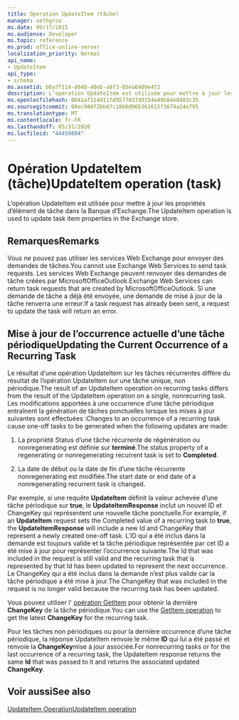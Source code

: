 ```yaml
---
title: Opération UpdateItem (tâche)
manager: sethgros
ms.date: 09/17/2015
ms.audience: Developer
ms.topic: reference
ms.prod: office-online-server
localization_priority: Normal
api_name:
- UpdateItem
api_type:
- schema
ms.assetid: b0a7f114-d040-40eb-a8f3-05ea6489e472
description: L’opération UpdateItem est utilisée pour mettre à jour les propriétés d’élément de tâche dans la Banque d’Exchange.
ms.openlocfilehash: 0041af114d11fd9577037dd154e40b84e8483c35
ms.sourcegitcommit: 88ec988f2bb67c1866d06b361615f3674a24e795
ms.translationtype: MT
ms.contentlocale: fr-FR
ms.lasthandoff: 05/31/2020
ms.locfileid: "44459804"
---
```

# <a name="updateitem-operation-task"></a><span data-ttu-id="1e9d9-103">Opération UpdateItem (tâche)</span><span class="sxs-lookup"><span data-stu-id="1e9d9-103">UpdateItem operation (task)</span></span>

<span data-ttu-id="1e9d9-104">L’opération UpdateItem est utilisée pour mettre à jour les propriétés d’élément de tâche dans la Banque d’Exchange.</span><span class="sxs-lookup"><span data-stu-id="1e9d9-104">The UpdateItem operation is used to update task item properties in the Exchange store.</span></span>
  
## <a name="remarks"></a><span data-ttu-id="1e9d9-105">Remarques</span><span class="sxs-lookup"><span data-stu-id="1e9d9-105">Remarks</span></span>

<span data-ttu-id="1e9d9-106">Vous ne pouvez pas utiliser les services Web Exchange pour envoyer des demandes de tâches.</span><span class="sxs-lookup"><span data-stu-id="1e9d9-106">You cannot use Exchange Web Services to send task requests.</span></span> <span data-ttu-id="1e9d9-107">Les services Web Exchange peuvent renvoyer des demandes de tâche créées par MicrosoftOfficeOutlook.</span><span class="sxs-lookup"><span data-stu-id="1e9d9-107">Exchange Web Services can return task requests that are created by MicrosoftOfficeOutlook.</span></span> <span data-ttu-id="1e9d9-108">Si une demande de tâche a déjà été envoyée, une demande de mise à jour de la tâche renverra une erreur.</span><span class="sxs-lookup"><span data-stu-id="1e9d9-108">If a task request has already been sent, a request to update the task will return an error.</span></span>
  
## <a name="updating-the-current-occurrence-of-a-recurring-task"></a><span data-ttu-id="1e9d9-109">Mise à jour de l’occurrence actuelle d’une tâche périodique</span><span class="sxs-lookup"><span data-stu-id="1e9d9-109">Updating the Current Occurrence of a Recurring Task</span></span>

<span data-ttu-id="1e9d9-110">Le résultat d’une opération UpdateItem sur les tâches récurrentes diffère du résultat de l’opération UpdateItem sur une tâche unique, non périodique.</span><span class="sxs-lookup"><span data-stu-id="1e9d9-110">The result of an UpdateItem operation on recurring tasks differs from the result of the UpdateItem operation on a single, nonrecurring task.</span></span> <span data-ttu-id="1e9d9-111">Les modifications apportées à une occurrence d’une tâche périodique entraînent la génération de tâches ponctuelles lorsque les mises à jour suivantes sont effectuées :</span><span class="sxs-lookup"><span data-stu-id="1e9d9-111">Changes to an occurrence of a recurring task cause one-off tasks to be generated when the following updates are made:</span></span>
  
1. <span data-ttu-id="1e9d9-112">La propriété Status d’une tâche récurrente de régénération ou nonregenerating est définie sur **terminé**.</span><span class="sxs-lookup"><span data-stu-id="1e9d9-112">The status property of a regenerating or nonregenerating recurrent task is set to **Completed**.</span></span>
    
2. <span data-ttu-id="1e9d9-113">La date de début ou la date de fin d’une tâche récurrente nonregenerating est modifiée.</span><span class="sxs-lookup"><span data-stu-id="1e9d9-113">The start date or end date of a nonregenerating recurrent task is changed.</span></span>
    
<span data-ttu-id="1e9d9-114">Par exemple, si une requête **UpdateItem** définit la valeur achevée d’une tâche périodique sur **true**, le **UpdateItemResponse** inclut un nouvel ID et ChangeKey qui représentent une nouvelle tâche ponctuelle.</span><span class="sxs-lookup"><span data-stu-id="1e9d9-114">For example, if an **UpdateItem** request sets the Completed value of a recurring task to **true**, the **UpdateItemResponse** will include a new Id and ChangeKey that represent a newly created one-off task.</span></span> <span data-ttu-id="1e9d9-115">L’ID qui a été inclus dans la demande est toujours valide et la tâche périodique représentée par cet ID a été mise à jour pour représenter l’occurrence suivante.</span><span class="sxs-lookup"><span data-stu-id="1e9d9-115">The Id that was included in the request is still valid and the recurring task that is represented by that Id has been updated to represent the next occurrence.</span></span> <span data-ttu-id="1e9d9-116">Le ChangeKey qui a été inclus dans la demande n’est plus valide car la tâche périodique a été mise à jour.</span><span class="sxs-lookup"><span data-stu-id="1e9d9-116">The ChangeKey that was included in the request is no longer valid because the recurring task has been updated.</span></span> 
  
<span data-ttu-id="1e9d9-117">Vous pouvez utiliser l' [opération GetItem](getitem-operation.md) pour obtenir la dernière **ChangeKey** de la tâche périodique.</span><span class="sxs-lookup"><span data-stu-id="1e9d9-117">You can use the [GetItem operation](getitem-operation.md) to get the latest **ChangeKey** for the recurring task.</span></span> 
  
<span data-ttu-id="1e9d9-118">Pour les tâches non périodiques ou pour la dernière occurrence d’une tâche périodique, la réponse UpdateItem renvoie le même **ID** qui lui a été passé et renvoie la **ChangeKey**mise à jour associée.</span><span class="sxs-lookup"><span data-stu-id="1e9d9-118">For nonrecurring tasks or for the last occurrence of a recurring task, the UpdateItem response returns the same **Id** that was passed to it and returns the associated updated **ChangeKey**.</span></span>
  
## <a name="see-also"></a><span data-ttu-id="1e9d9-119">Voir aussi</span><span class="sxs-lookup"><span data-stu-id="1e9d9-119">See also</span></span>



[<span data-ttu-id="1e9d9-120">UpdateItem Operation</span><span class="sxs-lookup"><span data-stu-id="1e9d9-120">UpdateItem operation</span></span>](updateitem-operation.md)

